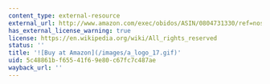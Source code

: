 ```yaml
---
content_type: external-resource
external_url: http://www.amazon.com/exec/obidos/ASIN/0804731330/ref=nosim/mitopencourse-20
has_external_license_warning: true
license: https://en.wikipedia.org/wiki/All_rights_reserved
status: ''
title: '![Buy at Amazon](/images/a_logo_17.gif)'
uid: 5c48861b-f655-41f6-9e80-c67fc7c487ae
wayback_url: ''
---
```

